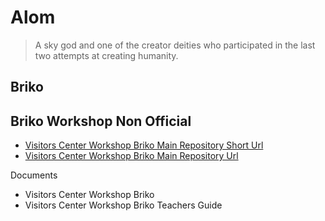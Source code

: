 # Alom

> A sky god and one of the creator deities who participated in the last two attempts at creating humanity.

## Briko

> [](https://brikorobotics.com/)

## Briko Workshop Non Official

- [Visitors Center Workshop Briko Main Repository Short Url](https://goo.gl/2BMyhE)
- [Visitors Center Workshop Briko Main Repository Url](https://drive.google.com/drive/folders/0B6h7kxp-oIy8enBvUmRRUkdWMXc)

Documents

- Visitors Center Workshop Briko
- Visitors Center Workshop Briko Teachers Guide
